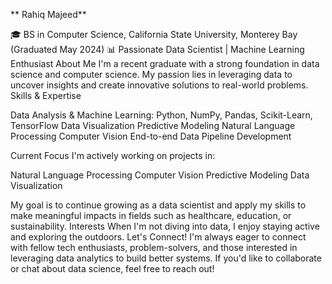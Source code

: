 ** Rahiq Majeed**


🎓 BS in Computer Science, California State University, Monterey Bay (Graduated May 2024)
📊 Passionate Data Scientist | Machine Learning Enthusiast
About Me
I'm a recent graduate with a strong foundation in data science and computer science. My passion lies in leveraging data to uncover insights and create innovative solutions to real-world problems.
Skills & Expertise

Data Analysis & Machine Learning: Python, NumPy, Pandas, Scikit-Learn, TensorFlow
Data Visualization
Predictive Modeling
Natural Language Processing
Computer Vision
End-to-end Data Pipeline Development

Current Focus
I'm actively working on projects in:

Natural Language Processing
Computer Vision
Predictive Modeling
Data Visualization

My goal is to continue growing as a data scientist and apply my skills to make meaningful impacts in fields such as healthcare, education, or sustainability.
Interests
When I'm not diving into data, I enjoy staying active and exploring the outdoors.
Let's Connect!
I'm always eager to connect with fellow tech enthusiasts, problem-solvers, and those interested in leveraging data analytics to build better systems. If you'd like to collaborate or chat about data science, feel free to reach out!
